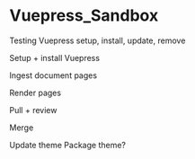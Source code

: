 # Vuepress_Sandbox

Testing Vuepress setup, install, update, remove

Setup + install Vuepress

Ingest document pages

Render pages

Pull + review

Merge

Update theme
Package theme?
